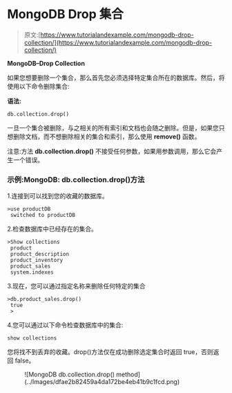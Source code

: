# MongoDB Drop 集合

> 原文:[https://www.tutorialandexample.com/mongodb-drop-collection/](https://www.tutorialandexample.com/mongodb-drop-collection/)

**MongoDB–Drop Collection**

如果您想要删除一个集合，那么首先您必须选择特定集合所在的数据库。然后，将使用以下命令删除集合:

**语法:**

```
db.collection.drop()
```

一旦一个集合被删除，与之相关的所有索引和文档也会随之删除。但是，如果您只想删除文档，而不想删除相关的集合和索引，那么使用 **remove()** 函数。

注意:方法 **db.collection.drop()** 不接受任何参数，如果用参数调用，那么它会产生一个错误。

### 示例:MongoDB: db.collection.drop()方法

1.连接到可以找到您的收藏的数据库。

```
>use productDB
 switched to productDB 
```

2.检查数据库中已经存在的集合。

```
>Show collections
 product
 product_description
 product_inventory
 product_sales
 system.indexes 
```

3.现在，您可以通过指定名称来删除任何特定的集合

```
>db.product_sales.drop()
 true
 >  
```

4.您可以通过以下命令检查数据库中的集合:

```
show collections
```

您将找不到丢弃的收藏。drop()方法仅在成功删除选定集合时返回 true，否则返回 false。

<figure class="aligncenter">![MongoDB db.collection.drop() method](../Images/dfae2b82459a4da172be4eb41b9c1fcd.png)</figure>